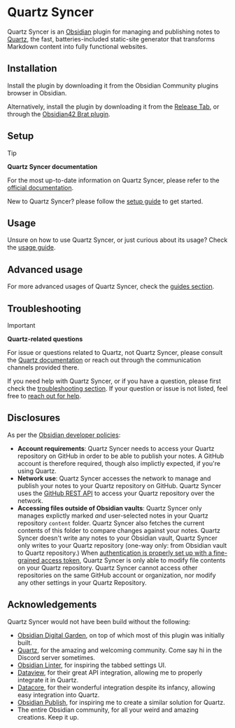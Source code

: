 # Quartz Syncer

Quartz Syncer is an [Obsidian](https://obsidian.md/) plugin for managing and publishing notes to [Quartz](https://quartz.jzhao.xyz/), the fast, batteries-included static-site generator that transforms Markdown content into fully functional websites.

## Installation

Install the plugin by downloading it from the Obsidian Community plugins browser in Obsidian.

Alternatively, install the plugin by downloading it from the [Release Tab](https://github.com/saberzero1/quartz-syncer/releases), or through the [Obsidian42 Brat plugin](https://github.com/TfTHacker/obsidian42-brat).

## Setup

> [!TIP]
> **Quartz Syncer documentation**
>
> For the most up-to-date information on Quartz Syncer, please refer to the [official documentation](https://saberzero1.github.io/quartz-syncer-docs/).

New to Quartz Syncer? please follow the [setup guide](https://saberzero1.github.io/quartz-syncer-docs/Setup-Guide) to get started.

## Usage

Unsure on how to use Quartz Syncer, or just curious about its usage? Check the [usage guide](https://saberzero1.github.io/quartz-syncer-docs/Usage-Guide).

## Advanced usage

For more advanced usages of Quartz Syncer, check the [guides section](https://saberzero1.github.io/quartz-syncer-docs/Guides/).

## Troubleshooting

> [!IMPORTANT]
> **Quartz-related questions**
>
> For issue or questions related to Quartz, not Quartz Syncer, please consult the [Quartz documentation](https://quartz.jzhao.xyz/) or reach out through the communication channels provided there.

If you need help with Quartz Syncer, or if you have a question, please first check the [troubleshooting section](https://saberzero1.github.io/quartz-syncer-docs/Troubleshooting/). If your question or issue is not listed, feel free to [reach out for help](https://saberzero1.github.io/quartz-syncer-docs/Troubleshooting/#i-have-a-different-issue-not-listed-here).

## Disclosures

As per the [Obsidian developer policies](https://docs.obsidian.md/Developer+policies#Disclosures):

- **Account requirements**: Quartz Syncer needs to access your Quartz repository on GitHub in order to be able to publish your notes. A GitHub account is therefore required, though also implictly expected, if you're using Quartz.
- **Network use**: Quartz Syncer accesses the network to manage and publish your notes to your Quartz repository on GitHub. Quartz Syncer uses the [GitHub REST API](https://docs.github.com/en/rest) to access your Quartz repository over the network.
- **Accessing files outside of Obsidian vaults**: Quartz Syncer only manages explictly marked *and* user-selected notes in your Quartz repository `content` folder. Quartz Syncer also fetches the current contents of this folder to compare changes against your notes. Quartz Syncer doesn't write any notes to your Obsidian vault, Quartz Syncer only writes to your Quartz repository (one-way only: from Obsidian vault to Quartz repository.) When [authentication is properly set up with a fine-grained access token](https://saberzero1.github.io/quartz-syncer-docs/Guides/Generating-an-access-token#generating-a-fine-grained-access-token), Quartz Syncer is only able to modify file contents on your Quartz repository. Quartz Syncer cannot access other repositories on the same GitHub account or organization, nor modify any other settings in your Quartz Repository.

## Acknowledgements

Quartz Syncer would not have been build without the following:

- [Obsidian Digital Garden](https://dg-docs.ole.dev/), on top of which most of this plugin was initially built.
- [Quartz](https://quartz.jzhao.xyz/), for the amazing and welcoming community. Come say hi in the Discord server sometimes.
- [Obsidian Linter](https://github.com/platers/obsidian-linter), for inspiring the tabbed settings UI.
- [Dataview](https://blacksmithgu.github.io/obsidian-dataview/), for their great API integration, allowing me to properly integrate it in Quartz.
- [Datacore](https://blacksmithgu.github.io/datacore/), for their wonderful integration despite its infancy, allowing easy integration into Quartz.
- [Obsidian Publish](https://obsidian.md/publish), for inspiring me to create a similar solution for Quartz.
- The entire Obsidian community, for all your weird and amazing creations. Keep it up.
